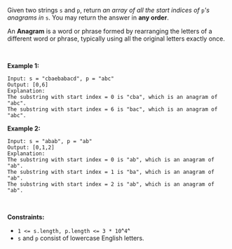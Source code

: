 Given two strings `s` and `p`, return *an array of all the start indices
of* `p`*\'s anagrams in* `s`. You may return the answer in **any
order**.

An **Anagram** is a word or phrase formed by rearranging the letters of
a different word or phrase, typically using all the original letters
exactly once.

 

**Example 1:**

    Input: s = "cbaebabacd", p = "abc"
    Output: [0,6]
    Explanation:
    The substring with start index = 0 is "cba", which is an anagram of "abc".
    The substring with start index = 6 is "bac", which is an anagram of "abc".

**Example 2:**

    Input: s = "abab", p = "ab"
    Output: [0,1,2]
    Explanation:
    The substring with start index = 0 is "ab", which is an anagram of "ab".
    The substring with start index = 1 is "ba", which is an anagram of "ab".
    The substring with start index = 2 is "ab", which is an anagram of "ab".

 

**Constraints:**

-   `1 <= s.length, p.length <= 3 * 10`^`4`^
-   `s` and `p` consist of lowercase English letters.
